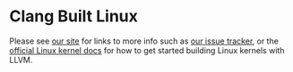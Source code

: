 # Clang Built Linux

Please see [our site](https://clangbuiltlinux.github.io/) for links to more info such as [our issue tracker](https://github.com/ClangBuiltLinux/linux/issues), or the [official Linux kernel docs](https://www.kernel.org/doc/html/latest/kbuild/llvm.html) for how to get started building Linux kernels with LLVM.
